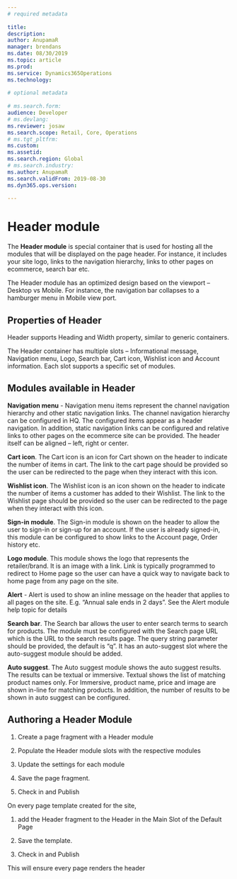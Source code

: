 ```yaml
---
# required metadata
 
title: 
description:  
author: AnupamaR
manager: brendans
ms.date: 08/30/2019
ms.topic: article
ms.prod: 
ms.service: Dynamics365Operations
ms.technology: 
 
# optional metadata
 
# ms.search.form: 
audience: Developer
# ms.devlang: 
ms.reviewer: josaw
ms.search.scope: Retail, Core, Operations
# ms.tgt_pltfrm: 
ms.custom: 
ms.assetid: 
ms.search.region: Global
# ms.search.industry: 
ms.author: AnupamaR
ms.search.validFrom: 2019-08-30
ms.dyn365.ops.version: 
 
---
```


# Header module

The **Header module** is special container that is used for hosting all the modules that will be displayed on the page header. For instance, it includes your site logo, links to the navigation hierarchy, links to other pages on ecommerce, search bar etc. 

The Header module has an optimized design based on the viewport – Desktop vs Mobile.  For instance, the navigation bar collapses to a hamburger menu in Mobile view port.

## Properties of Header

Header supports Heading and Width property, similar to generic containers. 

The Header container has multiple slots – Informational message, Navigation menu, Logo, Search bar, Cart icon, Wishlist icon and Account information.  Each slot supports a specific set of modules.

## Modules available in Header

**Navigation menu** - Navigation menu items represent the channel navigation hierarchy and other static navigation links. The channel navigation hierarchy can be configured in HQ. The configured items appear as a header navigation. In addition, static navigation links can be configured and relative links to other pages on the ecommerce site can be provided. The header itself can be aligned – left, right or center. 

**Cart icon**. The Cart icon is an icon for Cart shown on the header to indicate the number of items in cart. The link to the cart page should be provided so the user can be redirected to the page when they interact with this icon.

**Wishlist icon**. The Wishlist icon is an icon shown on the header to indicate the number of items a customer has added to their Wishlist. The link to the Wishlist page should be provided so the user can be redirected to the page when they interact with this icon.

**Sign-in module**. The Sign-in module is shown on the header to allow the user to sign-in or sign-up for an account. If the user is already signed-in, this module can be configured to show links to the Account page, Order history etc.

**Logo module**. This module shows the logo that represents the retailer/brand. It is an image with a link. Link is typically programmed to redirect to Home page so the user can have a quick way to navigate back to home page from any page on the site.

**Alert** - Alert is used to show an inline message on the header that applies to all pages on the site. E.g. “Annual sale ends in 2 days”. See the Alert module help topic for details

**Search bar**. The Search bar allows the user to enter search terms to search for products. The module must be configured with the Search page URL which is the URL to the search results page. The query string parameter should be provided, the default is “q”. It has an auto-suggest slot where the auto-suggest module should be added. 

**Auto suggest**. The Auto suggest module shows the auto suggest results. The results can be textual or immersive. Textual shows the list of matching product names only. For Immersive, product name, price and image are shown in-line for matching products. In addition, the number of results to be shown in auto suggest can be configured.

## Authoring a Header Module

1. Create a page fragment with a Header module

2. Populate the Header module slots with the respective modules

3. Update the settings for each module

4. Save the page fragment. 
5. Check in and Publish

On every page template created for the site, 

1. add the Header fragment to the Header in the Main Slot of the Default Page

2. Save the template. 
3. Check in and Publish

This will ensure every page renders the header
